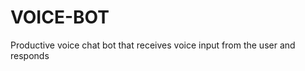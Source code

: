 <h1>VOICE-BOT</h1>
  <div>
    <p>Productive voice chat bot that receives voice input from the user and responds</p>
    
  </div>
